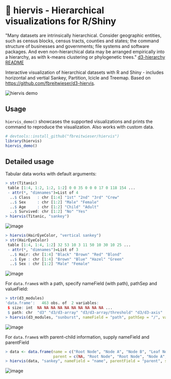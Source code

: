 # :cactus: hiervis - Hierarchical visualizations for R/Shiny

"Many datasets are intrinsically hierarchical. Consider geographic entities, such as census blocks, census tracts, counties and states; the command structure of businesses and governments; file systems and software packages. And even non-hierarchical data may be arranged empirically into a hierarchy, as with k-means clustering or phylogenetic trees." [d3-hierarchy README](https://github.com/d3/d3-hierarchy)

Interactive visualization of hierarchical datasets with R and Shiny - includes horizontal and vertial Sankey, Partition, Icicle and Treemap. Based on https://github.com/fbreitwieser/d3-hiervis. 

![hiervis demo](https://user-images.githubusercontent.com/516060/51274893-5b5f2500-199e-11e9-8548-1c861e05e586.png)

## Usage
`hiervis_demo()` showcases the supported visualizations and prints the command to reproduce the visualization. Also works with custom data.

```r
# devtools::install_github("fbreitwieser/hiervis")
library(hiervis)
hiervis_demo()
```

## Detailed usage

Tabular data works with default arguments:
```r
> str(Titanic)
 table [1:4, 1:2, 1:2, 1:2] 0 0 35 0 0 0 17 0 118 154 ...
 - attr(*, "dimnames")=List of 4
  ..$ Class   : chr [1:4] "1st" "2nd" "3rd" "Crew"
  ..$ Sex     : chr [1:2] "Male" "Female"
  ..$ Age     : chr [1:2] "Child" "Adult"
  ..$ Survived: chr [1:2] "No" "Yes"
> hiervis(Titanic, "sankey")
```
![image](https://user-images.githubusercontent.com/516060/50473678-2c1c5000-09be-11e9-8764-3d6920888240.png)

```r
> hiervis(HairEyeColor, "vertical sankey")
> str(HairEyeColor)
 table [1:4, 1:4, 1:2] 32 53 10 3 11 50 10 30 10 25 ...
 - attr(*, "dimnames")=List of 3
  ..$ Hair: chr [1:4] "Black" "Brown" "Red" "Blond"
  ..$ Eye : chr [1:4] "Brown" "Blue" "Hazel" "Green"
  ..$ Sex : chr [1:2] "Male" "Female"
```
![image](https://user-images.githubusercontent.com/516060/50473786-a6e56b00-09be-11e9-8a05-37bc0cd7d78b.png)

For `data.frame`s with a path, specify nameField (with path), pathSep and valueField:
```r
> str(d3_modules)
'data.frame':	463 obs. of  2 variables:
 $ size: int  NA NA NA NA NA NA NA NA NA NA ...
 $ path: chr  "d3" "d3/d3-array" "d3/d3-array/threshold" "d3/d3-axis" ...
> hiervis(d3_modules, "sunburst", nameField = "path", pathSep = "/", valueField = "size")
```
![image](https://user-images.githubusercontent.com/516060/50473845-e0b67180-09be-11e9-87cd-a782f012bc0d.png)

For `data.frame`s with parent-child information, supply nameField and parentField
```r
> data <- data.frame(name = c("Root Node", "Node A", "Node B", "Leaf Node A.1", "Leaf Node A.2"), 
                     parent = c(NA, "Root Node", "Root Node", "Node A", "Node A"))
> hiervis(data, "sankey", nameField = "name", parentField = "parent", stat = "count")
```
![image](https://user-images.githubusercontent.com/516060/50473960-61756d80-09bf-11e9-8cb5-77d8541d50de.png)
